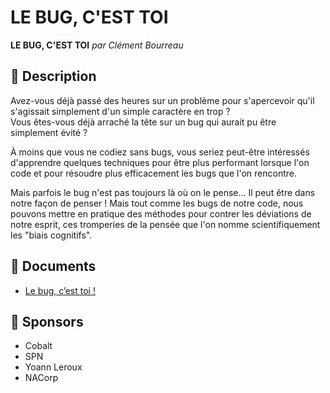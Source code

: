 # LE BUG, C'EST TOI

**LE BUG, C'EST TOI** _par Clément Bourreau_

## 📜 Description

Avez-vous déjà passé des heures sur un problème pour s'apercevoir qu'il s'agissait simplement d'un simple caractère en trop ? 
<br>
Vous êtes-vous déjà arraché la tête sur un bug qui aurait pu être simplement évité ?

À moins que vous ne codiez sans bugs, vous seriez peut-être intéressés d'apprendre quelques techniques pour être plus performant lorsque l'on code et pour résoudre plus efficacement les bugs que l'on rencontre.

Mais parfois le bug n'est pas toujours là où on le pense... Il peut être dans notre façon de penser ! Mais tout comme les bugs de notre code, nous pouvons mettre en pratique des méthodes pour contrer les déviations de notre esprit, ces tromperies de la pensée que l'on nomme scientifiquement les "biais cognitifs".

## 📂 Documents

- [Le bug, c’est toi !](./AFUP%20-%20Le%20bug,%20c'est%20toi%20-%2020230417.pdf)

## 💖 Sponsors

- Cobalt
- SPN
- Yoann Leroux
- NACorp
